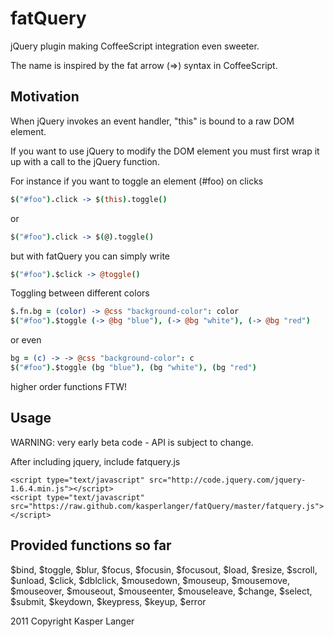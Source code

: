 # fatQuery #

jQuery plugin making CoffeeScript integration even sweeter.

The name is inspired by the fat arrow (=>) syntax in CoffeeScript.


## Motivation ##

When jQuery invokes an event handler, "this" is bound to a raw DOM element.

If you want to use jQuery to modify the DOM element you must first wrap
it up with a call to the jQuery function. 

For instance if you want to toggle an element (#foo) on clicks

```coffeescript 
$("#foo").click -> $(this).toggle()
```
  
or

```coffeescript
$("#foo").click -> $(@).toggle()
```

but with fatQuery you can simply write

```coffeescript
$("#foo").$click -> @toggle()
```
    
Toggling between different colors

```coffeescript
$.fn.bg = (color) -> @css "background-color": color
$("#foo").$toggle (-> @bg "blue"), (-> @bg "white"), (-> @bg "red")
```

or even

```coffeescript
bg = (c) -> -> @css "background-color": c
$("#foo").$toggle (bg "blue"), (bg "white"), (bg "red")
```

higher order functions FTW!

## Usage ##
WARNING: very early beta code - API is subject to change.

After including jquery, include fatquery.js

```
<script type="text/javascript" src="http://code.jquery.com/jquery-1.6.4.min.js"></script>
<script type="text/javascript" src="https://raw.github.com/kasperlanger/fatQuery/master/fatquery.js"></script>
```

## Provided functions so far ##

$bind, $toggle, $blur, $focus, $focusin, $focusout, $load, $resize, $scroll, 
$unload, $click, $dblclick, $mousedown, $mouseup, $mousemove, $mouseover, 
$mouseout, $mouseenter, $mouseleave, $change, $select, $submit, $keydown,
$keypress, $keyup, $error

2011 Copyright Kasper Langer